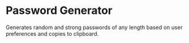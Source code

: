 # Password Generator
Generates random and strong passwords of any length based on user preferences and copies to clipboard.
